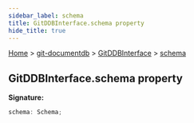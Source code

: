```yaml
---
sidebar_label: schema
title: GitDDBInterface.schema property
hide_title: true
---
```


[Home](./index.md) &gt; [git-documentdb](./git-documentdb.md) &gt; [GitDDBInterface](./git-documentdb.gitddbinterface.md) &gt; [schema](./git-documentdb.gitddbinterface.schema.md)

## GitDDBInterface.schema property

<b>Signature:</b>

```typescript
schema: Schema;
```
